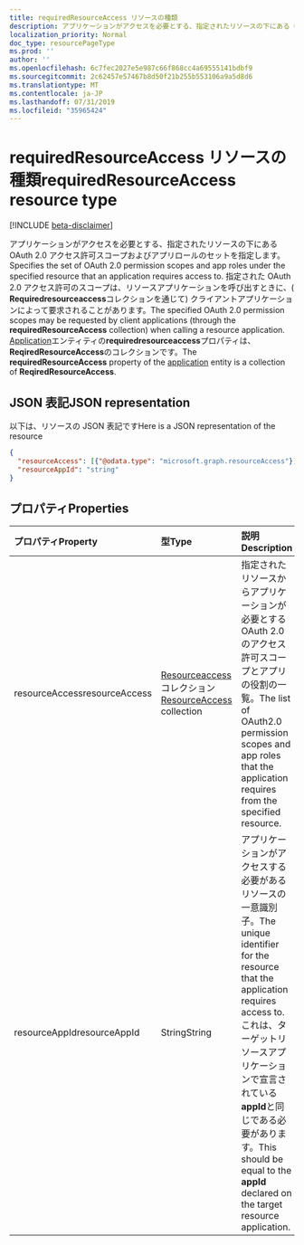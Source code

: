 ```yaml
---
title: requiredResourceAccess リソースの種類
description: アプリケーションがアクセスを必要とする、指定されたリソースの下にある OAuth 2.0 アクセス許可スコープおよびアプリロールのセットを指定します。 指定された OAuth 2.0 アクセス許可のスコープは、リソースアプリケーションを呼び出すときに、( **Requiredresourceaccess**コレクションを通じて) クライアントアプリケーションによって要求されることがあります。 Application エンティティの**Requiredresourceaccess**プロパティは、 **ReqiredResourceAccess**のコレクションです。
localization_priority: Normal
doc_type: resourcePageType
ms.prod: ''
author: ''
ms.openlocfilehash: 6c7fec2027e5e987c66f868cc4a69555141bdbf9
ms.sourcegitcommit: 2c62457e57467b8d50f21b255b553106a9a5d8d6
ms.translationtype: MT
ms.contentlocale: ja-JP
ms.lasthandoff: 07/31/2019
ms.locfileid: "35965424"
---
```

# <a name="requiredresourceaccess-resource-type"></a><span data-ttu-id="6e250-105">requiredResourceAccess リソースの種類</span><span class="sxs-lookup"><span data-stu-id="6e250-105">requiredResourceAccess resource type</span></span>

[!INCLUDE [beta-disclaimer](../../includes/beta-disclaimer.md)]

<span data-ttu-id="6e250-106">アプリケーションがアクセスを必要とする、指定されたリソースの下にある OAuth 2.0 アクセス許可スコープおよびアプリロールのセットを指定します。</span><span class="sxs-lookup"><span data-stu-id="6e250-106">Specifies the set of OAuth 2.0 permission scopes and app roles under the specified resource that an application requires access to.</span></span> <span data-ttu-id="6e250-107">指定された OAuth 2.0 アクセス許可のスコープは、リソースアプリケーションを呼び出すときに、( **Requiredresourceaccess**コレクションを通じて) クライアントアプリケーションによって要求されることがあります。</span><span class="sxs-lookup"><span data-stu-id="6e250-107">The specified OAuth 2.0 permission scopes may be requested by client applications (through the **requiredResourceAccess** collection) when calling a resource application.</span></span> <span data-ttu-id="6e250-108">[Application](application.md)エンティティの**requiredresourceaccess**プロパティは、 **ReqiredResourceAccess**のコレクションです。</span><span class="sxs-lookup"><span data-stu-id="6e250-108">The **requiredResourceAccess** property of the [application](application.md) entity is a collection of **ReqiredResourceAccess**.</span></span>


## <a name="json-representation"></a><span data-ttu-id="6e250-109">JSON 表記</span><span class="sxs-lookup"><span data-stu-id="6e250-109">JSON representation</span></span>

<span data-ttu-id="6e250-110">以下は、リソースの JSON 表記です</span><span class="sxs-lookup"><span data-stu-id="6e250-110">Here is a JSON representation of the resource</span></span>

<!-- {
  "blockType": "resource",
  "optionalProperties": [

  ],
  "@odata.type": "microsoft.graph.requiredResourceAccess"
}-->

```json
{
  "resourceAccess": [{"@odata.type": "microsoft.graph.resourceAccess"}],
  "resourceAppId": "string"
}

```
## <a name="properties"></a><span data-ttu-id="6e250-111">プロパティ</span><span class="sxs-lookup"><span data-stu-id="6e250-111">Properties</span></span>
| <span data-ttu-id="6e250-112">プロパティ</span><span class="sxs-lookup"><span data-stu-id="6e250-112">Property</span></span>     | <span data-ttu-id="6e250-113">型</span><span class="sxs-lookup"><span data-stu-id="6e250-113">Type</span></span>   |<span data-ttu-id="6e250-114">説明</span><span class="sxs-lookup"><span data-stu-id="6e250-114">Description</span></span>|
|:---------------|:--------|:----------|
|<span data-ttu-id="6e250-115">resourceAccess</span><span class="sxs-lookup"><span data-stu-id="6e250-115">resourceAccess</span></span>|<span data-ttu-id="6e250-116">[Resourceaccess](resourceaccess.md)コレクション</span><span class="sxs-lookup"><span data-stu-id="6e250-116">[ResourceAccess](resourceaccess.md) collection</span></span>|<span data-ttu-id="6e250-117">指定されたリソースからアプリケーションが必要とする OAuth 2.0 のアクセス許可スコープとアプリの役割の一覧。</span><span class="sxs-lookup"><span data-stu-id="6e250-117">The list of OAuth2.0 permission scopes and app roles that the application requires from the specified resource.</span></span>|
|<span data-ttu-id="6e250-118">resourceAppId</span><span class="sxs-lookup"><span data-stu-id="6e250-118">resourceAppId</span></span>|<span data-ttu-id="6e250-119">String</span><span class="sxs-lookup"><span data-stu-id="6e250-119">String</span></span>|<span data-ttu-id="6e250-120">アプリケーションがアクセスする必要があるリソースの一意識別子。</span><span class="sxs-lookup"><span data-stu-id="6e250-120">The unique identifier for the resource that the application requires access to.</span></span>  <span data-ttu-id="6e250-121">これは、ターゲットリソースアプリケーションで宣言されている**appId**と同じである必要があります。</span><span class="sxs-lookup"><span data-stu-id="6e250-121">This should be equal to the **appId** declared on the target resource application.</span></span>|

<!-- uuid: 8fcb5dbc-d5aa-4681-8e31-b001d5168d79
2015-10-25 14:57:30 UTC -->
<!--
{
  "type": "#page.annotation",
  "description": "requiredResourceAccess resource",
  "keywords": "",
  "section": "documentation",
  "tocPath": "",
  "suppressions": []
}
-->

